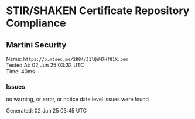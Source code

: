 # STIR/SHAKEN Certificate Repository Compliance

## Martini Security

Name: `https://p.mtsec.me/2884/J1lQWM7Hf81X.pem`\
Tested At: 02 Jun 25 03:32 UTC\
Time: 40ms

### Issues

no warning, or error, or notice date level issues were found

Generated: 02 Jun 25 03:45 UTC